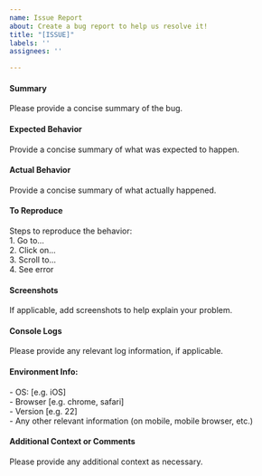 ```yaml
---
name: Issue Report
about: Create a bug report to help us resolve it!
title: "[ISSUE]"
labels: ''
assignees: ''

---
```


<h4>Summary</h4>
Please provide a concise summary of the bug.


<h4>Expected Behavior</h4>
Provide a concise summary of what was expected to happen.


<h4>Actual Behavior</h4>
Provide a concise summary of what actually happened.


<h4>To Reproduce</h4>
Steps to reproduce the behavior:<br>
1. Go to...<br> 
2. Click on...<br> 
3. Scroll to...<br> 
4. See error<br>


<h4>Screenshots</h4>
If applicable, add screenshots to help explain your problem.


<h4>Console Logs</h4>
Please provide any relevant log information, if applicable.

<h4>Environment Info:</h4>
 - OS: [e.g. iOS]<br>
 - Browser [e.g. chrome, safari]<br>
 - Version [e.g. 22]<br>
 - Any other relevant information (on mobile, mobile browser, etc.)<br>

<h4>Additional Context or Comments</h4>
Please provide any additional context as necessary.
